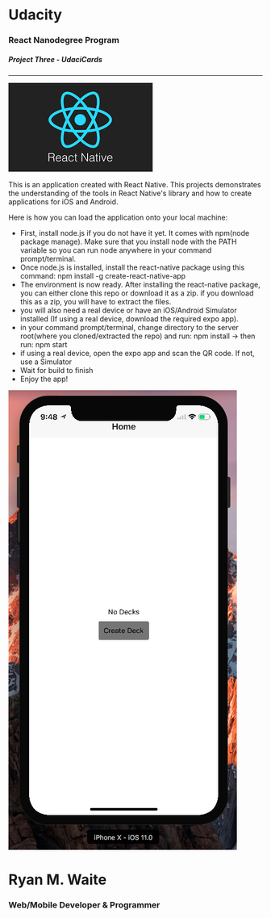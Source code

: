 # Udacity
### React Nanodegree Program
##### Project Three - UdaciCards

-----

![](react_native.png)

This is an application created with React Native. This projects demonstrates the understanding of the
tools in React Native's library and how to create applications for iOS and Android.

Here is how you can load the application onto your local machine:

* First, install node.js if you do not have it yet. It comes with npm(node package manage).
Make sure that you install node with the PATH variable so you can run node anywhere in your command prompt/terminal.
* Once node.js is installed, install the react-native package using this command: npm install -g create-react-native-app
* The environment is now ready. After installing the react-native package, you can either clone this repo or download it as a zip. if you download this as a zip, you will have to extract the files.
* you will also need a real device or have an iOS/Android Simulator installed (If using a real device, download the required expo app).
* in your command prompt/terminal, change directory to the server root(where you cloned/extracted the repo) and run: npm install -> then run: npm start
* if using a real device, open the expo app and scan the QR code. If not, use a Simulator
* Wait for build to finish
* Enjoy the app!

![](screenshot.png)

# Ryan M. Waite
### Web/Mobile Developer & Programmer
